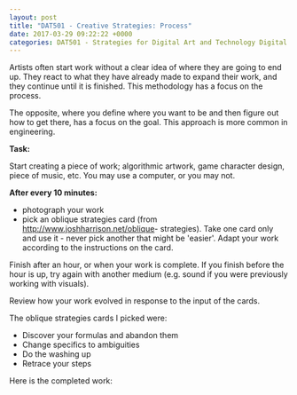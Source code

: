 ```yaml
---
layout: post
title: "DAT501 - Creative Strategies: Process"
date: 2017-03-29 09:22:22 +0000
categories: DAT501 - Strategies for Digital Art and Technology Digital Art and Technology
---
```


<!-- wp:paragraph -->
<p>Artists often start work without a clear idea of where they are going to end up. They react to what they have already made to expand their work, and they continue until it is finished. This methodology has a focus on the process.</p>
<!-- /wp:paragraph -->

<!-- wp:paragraph -->
<p>The opposite, where you define where you want to be and then figure out how to get there, has a focus on the goal. This approach is more common in engineering.</p>
<!-- /wp:paragraph -->

<!-- wp:paragraph -->
<p><strong>Task:</strong></p>
<!-- /wp:paragraph -->

<!-- wp:paragraph -->
<p>Start creating a piece of work; algorithmic artwork, game character design, piece of music, etc. You may use a computer, or you may not.</p>
<!-- /wp:paragraph -->

<!-- wp:paragraph -->
<p><strong>After every 10 minutes:</strong></p>
<!-- /wp:paragraph -->

<!-- wp:list -->
<ul><!-- wp:list-item -->
<li>photograph your work</li>
<!-- /wp:list-item -->

<!-- wp:list-item -->
<li>pick an oblique strategies card (from <a href="http://www.joshharrison.net/oblique">http://www.joshharrison.net/oblique</a>- strategies). Take one card only and use it - never pick another that might be 'easier'. Adapt your work according to the instructions on the card.</li>
<!-- /wp:list-item --></ul>
<!-- /wp:list -->

<!-- wp:paragraph -->
<p>Finish after an hour, or when your work is complete. If you finish before the hour is up, try again with another medium (e.g. sound if you were previously working with visuals).</p>
<!-- /wp:paragraph -->

<!-- wp:paragraph -->
<p>Review how your work evolved in response to the input of the cards.</p>
<!-- /wp:paragraph -->

<!-- wp:paragraph -->
<p>The oblique strategies cards I picked were:</p>
<!-- /wp:paragraph -->

<!-- wp:list -->
<ul><!-- wp:list-item -->
<li>Discover your formulas and abandon&nbsp;them</li>
<!-- /wp:list-item -->

<!-- wp:list-item -->
<li>Change specifics to&nbsp;ambiguities</li>
<!-- /wp:list-item -->

<!-- wp:list-item -->
<li>Do the washing&nbsp;up</li>
<!-- /wp:list-item -->

<!-- wp:list-item -->
<li>Retrace your&nbsp;steps</li>
<!-- /wp:list-item --></ul>
<!-- /wp:list -->

<!-- wp:paragraph -->
<p>Here is the completed work:</p>
<!-- /wp:paragraph -->

<!-- wp:gallery {"linkTo":"media"} -->
<figure class="wp-block-gallery has-nested-images columns-default is-cropped"><!-- wp:image {"id":765,"sizeSlug":"large","linkDestination":"none"} -->
<figure class="wp-block-image size-large"><img src="https://res.cloudinary.com/circleseven/image/upload/01img_2019_33567664512_o-1024x768.jpg" alt="" class="wp-image-765"/></figure>
<!-- /wp:image -->

<!-- wp:image {"id":769,"sizeSlug":"large","linkDestination":"none"} -->
<figure class="wp-block-image size-large"><img src="https://res.cloudinary.com/circleseven/image/upload/02img_2020_32881345184_o-1024x768.jpg" alt="" class="wp-image-769"/></figure>
<!-- /wp:image -->

<!-- wp:image {"id":766,"sizeSlug":"large","linkDestination":"none"} -->
<figure class="wp-block-image size-large"><img src="https://res.cloudinary.com/circleseven/image/upload/03img_2021_33339422920_o-1024x768.jpg" alt="" class="wp-image-766"/></figure>
<!-- /wp:image -->

<!-- wp:image {"id":767,"sizeSlug":"large","linkDestination":"none"} -->
<figure class="wp-block-image size-large"><img src="https://res.cloudinary.com/circleseven/image/upload/04img_2022_33567660912_o-1024x768.jpg" alt="" class="wp-image-767"/></figure>
<!-- /wp:image -->

<!-- wp:image {"id":768,"sizeSlug":"large","linkDestination":"none"} -->
<figure class="wp-block-image size-large"><img src="https://res.cloudinary.com/circleseven/image/upload/05img_2023_33339420170_o-1024x768.jpg" alt="" class="wp-image-768"/></figure>
<!-- /wp:image --></figure>
<!-- /wp:gallery -->